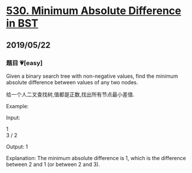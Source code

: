 # [530. Minimum Absolute Difference in BST](https://leetcode.com/problems/minimum-absolute-difference-in-bst/)

## 2019/05/22

### 题目 💗[easy]

Given a binary search tree with non-negative values, find the minimum absolute difference between values of any two nodes.

给一个人二叉查找树,值都是正数,找出所有节点最小差值.

Example:

Input:

1
\
 3
/
2

Output:
1

Explanation:
The minimum absolute difference is 1, which is the difference between 2 and 1 (or between 2 and 3).
